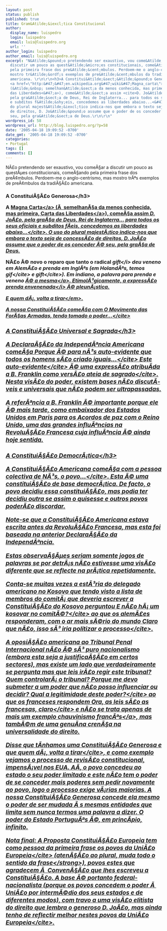 ```yaml
---
layout: post
status: publish
published: true
title: Gram&Atilde;&iexcl;tica Constitucional
author:
  display_name: luispedro
  login: luispedro
  email: luis@luispedro.org
  url: ''
author_login: luispedro
author_email: luis@luispedro.org
excerpt: "N&Atilde;&pound;o pretendendo ser exaustivo, vou come&Atilde;&sect;ar a
  discutir um pouco as quest&Atilde;&micro;es constitucionais, come&Atilde;&sect;ando
  pela primeira frase dos pre&Atilde;&cent;mbulos. Perdoem-me o anglo-centrismo, mas
  mostro tr&Atilde;&ordf;s exemplos de pre&Atilde;&cent;mbulos da tradi&Atilde;&sect;&Atilde;&pound;o
  americana. \r\n\r\n<h3>A Constitui&Atilde;&sect;&Atilde;&pound;o Generosa<&#47;h3>\r\n\r\nA
  <a href=\"http:&#47;&#47;en.wikipedia.org&#47;wiki&#47;Magna_carta\">Magna Carta<&#47;a>
  (&Atilde;&nbsp; semelhan&Atilde;&sect;a da menos conhecida, mas primeira, <a href=\"http:&#47;&#47;en.wikipedia.org&#47;wiki&#47;Charter_of_Liberties\">Carta
  das Liberdades<&#47;a>), come&Atilde;&sect;a assim <cite>D. Jo&Atilde;&pound;o,
  pela gra&Atilde;&sect;a de Deus, Rei de Inglaterra... para todos os seus oficiais
  e subditos f&Atilde;&shy;eis, concedemos as liberdades abaixo...<&#47;cite>. O uso
  do plural majest&Atilde;&iexcl;tico indica-nos que embora o texto seja de concess&Atilde;&pound;o
  de direitos, D. Jo&Atilde;&pound;o assume que o poder de os conceder &Atilde;&copy;
  seu, pela gra&Atilde;&sect;a de Deus.\r\n\r\n"
wordpress_id: 58
wordpress_url: http://blog.luispedro.org/?p=58
date: '2005-04-18 19:09:52 -0700'
date_gmt: '2005-04-18 19:09:52 -0700'
categories:
- Portugal
tags: []
comments: []
---
```

<p>N&Atilde;&pound;o pretendendo ser exaustivo, vou come&Atilde;&sect;ar a discutir um pouco as quest&Atilde;&micro;es constitucionais, come&Atilde;&sect;ando pela primeira frase dos pre&Atilde;&cent;mbulos. Perdoem-me o anglo-centrismo, mas mostro tr&Atilde;&ordf;s exemplos de pre&Atilde;&cent;mbulos da tradi&Atilde;&sect;&Atilde;&pound;o americana. </p>
<h3>A Constitui&Atilde;&sect;&Atilde;&pound;o Generosa<&#47;h3></p>
<p>A <a href="http:&#47;&#47;en.wikipedia.org&#47;wiki&#47;Magna_carta">Magna Carta<&#47;a> (&Atilde;&nbsp; semelhan&Atilde;&sect;a da menos conhecida, mas primeira, <a href="http:&#47;&#47;en.wikipedia.org&#47;wiki&#47;Charter_of_Liberties">Carta das Liberdades<&#47;a>), come&Atilde;&sect;a assim <cite>D. Jo&Atilde;&pound;o, pela gra&Atilde;&sect;a de Deus, Rei de Inglaterra... para todos os seus oficiais e subditos f&Atilde;&shy;eis, concedemos as liberdades abaixo...<&#47;cite>. O uso do plural majest&Atilde;&iexcl;tico indica-nos que embora o texto seja de concess&Atilde;&pound;o de direitos, D. Jo&Atilde;&pound;o assume que o poder de os conceder &Atilde;&copy; seu, pela gra&Atilde;&sect;a de Deus.</p>
<p><a id="more"></a><a id="more-58"></a></p>
<p>N&Atilde;&pound;o &Atilde;&copy; novo o reparo que tanto o radical <i>gift<&#47;i> deu veneno em Alem&Atilde;&pound;o e prenda em Ingl&Atilde;&ordf;s (em Holand&Atilde;&ordf;s, temos <cite>gif<&#47;cite> e <cite>gift<&#47;cite>). Em indiano, a palavra para prenda e veneno <a href="http:&#47;&#47;www.revuedumauss.com.fr&#47;Pages&#47;MMAUSS.html">&Atilde;&copy; a mesma<&#47;a>. Etimol&Atilde;&sup3;gicamente, a express&Atilde;&pound;o <i>prenda envenenada<&#47;i> &Atilde;&copy; pleun&Atilde;&iexcl;stica.</p>
<p><em>E quem d&Atilde;&iexcl;, volta a tirar<&#47;em>.</p>
<p>A nossa Constitui&Atilde;&sect;&Atilde;&pound;o come&Atilde;&sect;a com <cite>O Movimento das For&Atilde;&sect;as Armadas, tendo tomado o poder...<&#47;cite></p>
<h3>A Constitui&Atilde;&sect;&Atilde;&pound;o Universal e Sagrada<&#47;h3></p>
<p>A Declara&Atilde;&sect;&Atilde;&pound;o da Independ&Atilde;&ordf;ncia Americana come&Atilde;&sect;a <cite>Porque &Atilde;&copy; para n&Atilde;&sup3;s auto-evidente que todos os homens s&Atilde;&pound;o criado iguais...<&#47;cite> Este <cite>auto-evidente<&#47;cite> &Atilde;&copy; uma express&Atilde;&pound;o atribu&Atilde;&shy;da a B. Franklin como vers&Atilde;&pound;o ateia de <cite>sagrado<&#47;cite>. Nesta vis&Atilde;&pound;o do poder, existem bases n&Atilde;&pound;o discut&Atilde;&shy;veis e universais que n&Atilde;&pound;o podem ser ultrapassadas.</p>
<p>A refer&Atilde;&ordf;ncia a B. Franklin &Atilde;&copy; importante porque ele &Atilde;&copy; mais tarde, como embaixador dos Estados Unidos em Paris para os Acordos de paz com o Reino Unido, uma das grandes influ&Atilde;&ordf;ncias na Revolu&Atilde;&sect;&Atilde;&pound;o Francesa cuja influ&Atilde;&ordf;ncia &Atilde;&copy; ainda hoje sentida.</p>
<h3>A Constitui&Atilde;&sect;&Atilde;&pound;o Democr&Atilde;&iexcl;tica<&#47;h3></p>
<p>A Constitui&Atilde;&sect;&Atilde;&pound;o Americana come&Atilde;&sect;a com a pessoa colectiva de <cite>N&Atilde;&sup3;s, o povo...<&#47;cite>. Esta &Atilde;&copy; uma constitui&Atilde;&sect;&Atilde;&pound;o de base democr&Atilde;&iexcl;tica. De facto, o povo decidiu essa constitui&Atilde;&sect;&Atilde;&pound;o, mas podia ter decidiu outra se assim o quisesse e outros povos poder&Atilde;&pound;o discordar.</p>
<p>Note-se que a Constitui&Atilde;&sect;&Atilde;&pound;o Americana estava escrita antes da Revolu&Atilde;&sect;&Atilde;&pound;o Francesa, mas esta foi baseada na anterior Declara&Atilde;&sect;&Atilde;&pound;o da Independ&Atilde;&ordf;ncia.</p>
<p>Estas observa&Atilde;&sect;&Atilde;&micro;es seriam somente jogos de palavras se por detr&Atilde;&iexcl;s n&Atilde;&pound;o estivesse uma vis&Atilde;&pound;o diferente que se reflecte na pr&Atilde;&iexcl;tica repetidamente.</p>
<p>Conta-se muitas vezes a est&Atilde;&sup3;ria do delegado americano no Kosovo que tendo visto a lista de membros do comit&Atilde;&iexcl; que deveria escrever a Constitui&Atilde;&sect;&Atilde;&pound;o do Kosovo perguntou <cite>E n&Atilde;&pound;o h&Atilde;&iexcl; um kosovar no comit&Atilde;&copy;?<&#47;cite> ao que os alem&Atilde;&pound;es responderam, com o ar mais s&Atilde;&copy;rio do mundo <cite>Claro que n&Atilde;&pound;o, isso s&Atilde;&sup3; iria politizar o processo<&#47;cite>.</p>
<p>A oposi&Atilde;&sect;&Atilde;&pound;o americana ao Tribunal Penal Internacional n&Atilde;&pound;o &Atilde;&copy; s&Atilde;&sup3; puro nacionalismo (embora esta seja a justifica&Atilde;&sect;&Atilde;&pound;o em certos sectores), mas existe um lado que verdadeiramente se pergunta <cite>mas que leis ir&Atilde;&pound;o regir este tribunal? Quem controlar&Atilde;&iexcl; o tribunal? Porque me devo submeter a um poder que n&Atilde;&pound;o posso influenciar ou decidir? Qual a legitimidade deste poder?<&#47;cite> ao que os franceses respondem <cite>Ora, as leis s&Atilde;&pound;o as francesas, claro<&#47;cite> e n&Atilde;&pound;o se trata apenas de mais um exemplo <a href="http:&#47;&#47;www.eubusiness.com&#47;afp&#47;041013162058.l07ritxt">chauvinismo franc&Atilde;&ordf;s<&#47;a>, mas tamb&Atilde;&copy;m de uma genu&Atilde;&shy;na cren&Atilde;&sect;a na universalidade do direito.</p>
<p>Disse que t&Atilde;&shy;nhamos uma Constitui&Atilde;&sect;&Atilde;&pound;o Generosa e que <cite>quem d&Atilde;&iexcl;, volta a tirar<&#47;cite>, e como exemplo vejamos o processo de revis&Atilde;&pound;o constitucional, impens&Atilde;&iexcl;vel nos EUA. A&Atilde;&shy;, o povo concedeu ao estado o seu poder limitado e este n&Atilde;&pound;o tem o poder de se conceder mais poderes sem pedir novamente ao povo, logo o processo exige v&Atilde;&iexcl;rias maiorias. A nossa Constitui&Atilde;&sect;&Atilde;&pound;o Generosa concede ela mesmo o poder de ser mudada &Atilde;&nbsp;s mesmas entidades que limita sem nunca termos uma palavra a dizer. O poder do Estado Portugu&Atilde;&ordf;s &Atilde;&copy;, em princ&Atilde;&shy;pio, infinito.</p>
<p>Nota final: A Proposta Constitui&Atilde;&sect;&Atilde;&pound;o Europeia tem como pessoa da primeira frase <cite>os povos da Uni&Atilde;&pound;o Europeia<&#47;cite> (aten&Atilde;&sect;&Atilde;&pound;o ao plural, <strong>muda todo o sentido da frase<&#47;strong>), povos estes que agradecem &Atilde;&nbsp; Conven&Atilde;&sect;&Atilde;&pound;o que lhes escreveu a Constitui&Atilde;&sect;&Atilde;&pound;o. A base &Atilde;&copy; portanto federal-nacionalista (porque os povos concedem o poder &Atilde;&nbsp; Uni&Atilde;&pound;o por interm&Atilde;&copy;dio dos seus estados e de diferentes modos), com travo a uma vis&Atilde;&pound;o elitista do direito que lembra o generoso D. Jo&Atilde;&pound;o, mas ainda tenho de reflectir melhor nestes <cite>povos da Uni&Atilde;&pound;o Europeia<&#47;cite>.</p>
